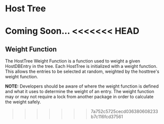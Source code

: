 # Host Tree
Coming Soon...
<<<<<<< HEAD
=======

## Weight Function
The HostTree Weight Function is a function used to weight a given HostDBEntry in
the tree. Each HostTree is initialized with a weight function. This allows the
entries to be selected at random, weighted by the hosttree's weight function.

**NOTE:** Developers should be aware of where the weight function is defined and
what it uses to determine the weight of an entry. The weight function may or may
not require a lock from another package in order to calculate the weight safely.
>>>>>>> 7a752c5725cecd036380608233b7c116fcd37561
